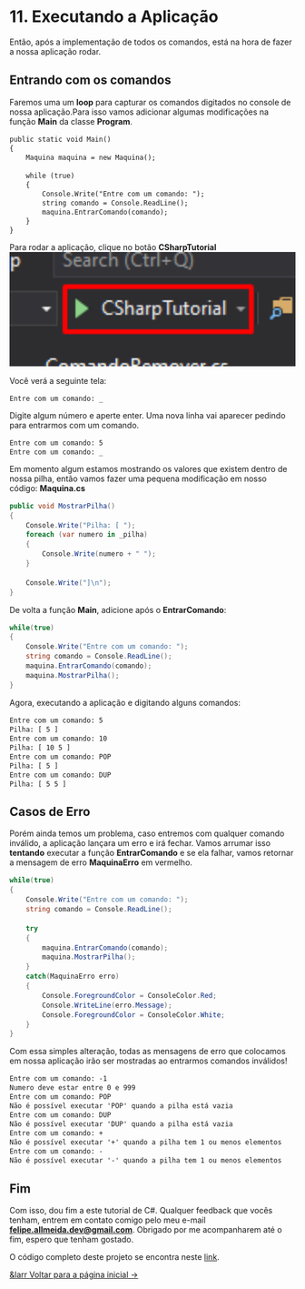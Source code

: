 # 11. Executando a Aplicação

Então, após a implementação de todos os comandos, está na hora de fazer a nossa aplicação rodar.

## Entrando com os comandos
Faremos uma um **loop** para capturar os comandos digitados no console de nossa aplicação.Para isso vamos adicionar algumas 
modificações na função **Main** da classe **Program**.
```
public static void Main()
{
    Maquina maquina = new Maquina();

    while (true)
    {
        Console.Write("Entre com um comando: ");
        string comando = Console.ReadLine();
        maquina.EntrarComando(comando);
    }
}
```
Para rodar a aplicação, clique no botão **CSharpTutorial**
<img src="/imagens/tutorial/11.step-1.png" alt="run" width="650" /> 

Você verá a seguinte tela:
```
Entre com um comando: _
```

Digite algum número e aperte enter. Uma nova linha vai aparecer pedindo para entrarmos com um comando.
```
Entre com um comando: 5
Entre com um comando: _
```
Em momento algum estamos mostrando os valores que existem dentro de nossa pilha, então vamos fazer uma pequena modificação em nosso código:
**Maquina.cs**
```C#
public void MostrarPilha()
{
    Console.Write("Pilha: [ ");
    foreach (var numero in _pilha)
    {
        Console.Write(numero + " ");
    }

    Console.Write("]\n");
}
```

De volta a função **Main**, adicione após o **EntrarComando**:
```C#
while(true)
{
    Console.Write("Entre com um comando: ");
    string comando = Console.ReadLine();
    maquina.EntrarComando(comando);
    maquina.MostrarPilha();
}
```

Agora, executando a aplicação e digitando alguns comandos:
```
Entre com um comando: 5
Pilha: [ 5 ]
Entre com um comando: 10
Pilha: [ 10 5 ]
Entre com um comando: POP
Pilha: [ 5 ]
Entre com um comando: DUP
Pilha: [ 5 5 ]
```
## Casos de Erro

Porém ainda temos um problema, caso entremos com qualquer comando inválido, a aplicação lançara um erro e irá fechar.
Vamos arrumar isso **tentando** executar a função **EntrarComando** e se ela falhar, vamos retornar a mensagem de erro **MaquinaErro** em vermelho.
```C#
while(true)
{
    Console.Write("Entre com um comando: ");
    string comando = Console.ReadLine();

    try
    {
        maquina.EntrarComando(comando);
        maquina.MostrarPilha();
    }
    catch(MaquinaErro erro)
    {
	    Console.ForegroundColor = ConsoleColor.Red;
        Console.WriteLine(erro.Message);
        Console.ForegroundColor = ConsoleColor.White;
    }
}
```
Com essa simples alteração, todas as mensagens de erro que colocamos em nossa aplicação irão ser mostradas ao entrarmos comandos inválidos!
```
Entre com um comando: -1
Numero deve estar entre 0 e 999
Entre com um comando: POP
Não é possível executar 'POP' quando a pilha está vazia
Entre com um comando: DUP
Não é possível executar 'DUP' quando a pilha está vazia
Entre com um comando: +
Não é possível executar '+' quando a pilha tem 1 ou menos elementos
Entre com um comando: -
Não é possível executar '-' quando a pilha tem 1 ou menos elementos
```

## Fim

Com isso, dou fim a este tutorial de C#. Qualquer feedback que vocês tenham, entrem em contato comigo pelo meu e-mail **felipe.allmeida.dev@gmail.com**.
Obrigado por me acompanharem até o fim, espero que tenham gostado.

O código completo deste projeto se encontra neste [link](https://github.com/Go-Horse-Coding/csharp-tutorial/tree/master/code/CSharpTutorial).


[&larr Voltar para a página inicial &rarr;](https://github.com/Go-Horse-Coding/csharp-tutorial/blob/master/README.md)